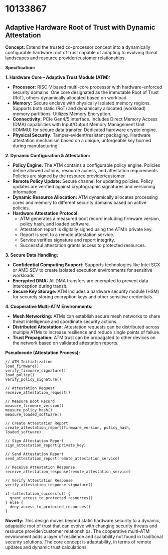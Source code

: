 # 10133867

## Adaptive Hardware Root of Trust with Dynamic Attestation

**Concept:** Extend the trusted co-processor concept into a dynamically configurable hardware root of trust capable of adapting to evolving threat landscapes and resource provider/customer relationships.

**Specification:**

**1. Hardware Core – Adaptive Trust Module (ATM):**

*   **Processor:** RISC-V based multi-core processor with hardware-enforced security domains. One core designated as the immutable Root of Trust (RoT), others dynamically allocated based on workload.
*   **Memory:**  Secure enclave with physically isolated memory regions.  Supports both static (RoT) and dynamically allocated (workload) memory partitions.  Utilizes Memory Encryption.
*   **Connectivity:** PCIe Gen4/5 interface.  Includes Direct Memory Access (DMA) capabilities with Input/Output Memory Management Unit (IOMMU) for secure data transfer.  Dedicated hardware crypto engine.
*   **Physical Security:** Tamper-evident/resistant packaging.  Hardware attestation mechanism based on a unique, unforgeable key burned during manufacturing.

**2. Dynamic Configuration & Attestation:**

*   **Policy Engine:**  The ATM contains a configurable policy engine. Policies define allowed actions, resource access, and attestation requirements. Policies are signed by the resource provider/customer.
*   **Remote Policy Update:** Secure channel for updating policies. Policy updates are verified against cryptographic signatures and versioning information.
*   **Dynamic Resource Allocation:** ATM dynamically allocates processing cores and memory to different security domains based on active policies.
*   **Hardware Attestation Protocol:**
    *   ATM generates a measured boot record including firmware version, policy hash, and loaded software.
    *   Attestation report is digitally signed using the ATM’s private key.
    *   Report is sent to a remote attestation service.
    *   Service verifies signature and report integrity.
    *   Successful attestation grants access to protected resources.

**3. Secure Data Handling:**

*   **Confidential Computing Support:** Supports technologies like Intel SGX or AMD SEV to create isolated execution environments for sensitive workloads.
*   **Encrypted DMA:**  All DMA transfers are encrypted to prevent data interception during transit.
*   **Secure Key Storage:**  ATM includes a hardware security module (HSM) for securely storing encryption keys and other sensitive credentials.

**4.  Cooperative Multi-ATM Environments:**

*   **Mesh Networking:** ATMs can establish secure mesh networks to share threat intelligence and coordinate security actions.
*   **Distributed Attestation:** Attestation requests can be distributed across multiple ATMs to increase resilience and reduce single points of failure.
*   **Trust Propagation:**  ATM trust can be propagated to other devices on the network based on validated attestation reports.

**Pseudocode (Attestation Process):**

```
// ATM Initialization
load_firmware()
verify_firmware_signature()
load_policy()
verify_policy_signature()

// Attestation Request
receive_attestation_request()

// Measure Boot Record
measure_firmware_version()
measure_policy_hash()
measure_loaded_software()

// Create Attestation Report
create_attestation_report(firmware_version, policy_hash, loaded_software)

// Sign Attestation Report
sign_attestation_report(private_key)

// Send Attestation Report
send_attestation_report(remote_attestation_service)

// Receive Attestation Response
receive_attestation_response(remote_attestation_service)

// Verify Attestation Response
verify_attestation_response_signature()

if (attestation_successful) {
  grant_access_to_protected_resources()
} else {
  deny_access_to_protected_resources()
}
```

**Novelty:**  This design moves beyond static hardware security to a dynamic, adaptable root of trust that can evolve with changing security threats and resource provider/customer relationships. The cooperative multi-ATM environment adds a layer of resilience and scalability not found in traditional security solutions. The core concept is adaptability, in terms of remote updates and dynamic trust calculations.
